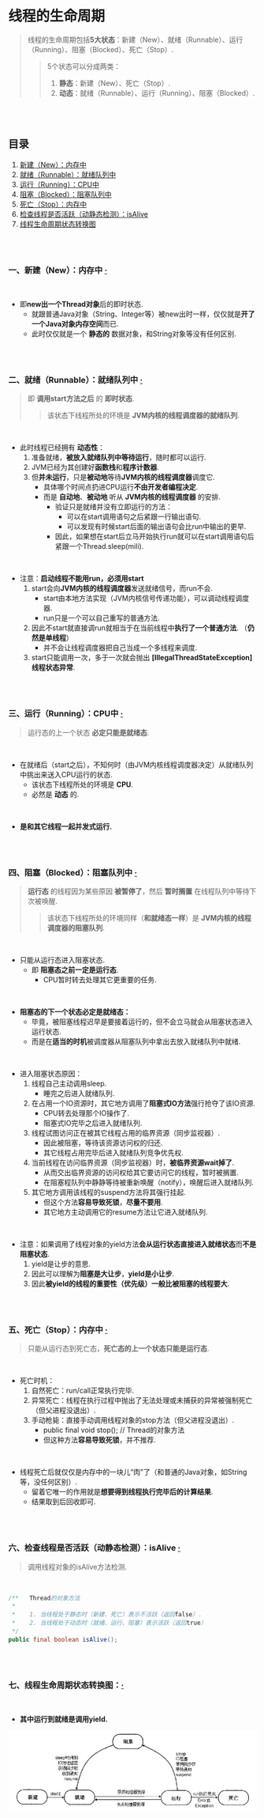 # 线程的生命周期
> 线程的生命周期包括**5大状态**：新建（New）、就绪（Runnable）、运行（Running）、阻塞（Blocked）、死亡（Stop）.
>
>> 5个状态可以分成两类：
>>
>> 1. **静态**：新建（New）、死亡（Stop）.
>> 2. **动态**：就绪（Runnable）、运行（Running）、阻塞（Blocked）.

<br><br>

## 目录

1. [新建（New）：内存中](#一新建new内存中--)
2. [就绪（Runnable）：就绪队列中](#二就绪runnable就绪队列中--)
3. [运行（Running）：CPU中](#三运行runningcpu中--)
4. [阻塞（Blocked）：阻塞队列中](#四阻塞blocked阻塞队列中--)
5. [死亡（Stop）：内存中](#五死亡stop内存中--)
6. [检查线程是否活跃（动静态检测）：isAlive](#六检查线程是否活跃动静态检测isalive--)
7. [线程生命周期状态转换图](#七线程生命周期状态转换图)

<br><br>

### 一、新建（New）：内存中  [·](#目录)

<br>

- 即**new出一个Thread对象**后的即时状态.
   - 就跟普通Java对象（String、Integer等）被new出时一样，仅仅就是**开了一个Java对象内存空间**而已.
   - 此时仅仅就是一个 **静态的** 数据对象，和String对象等没有任何区别.

<br><br>

### 二、就绪（Runnable）：就绪队列中  [·](#目录)
> 即 **调用start方法之后** 的 **即时状态**.
>
>> 该状态下线程所处的环境是 **JVM内核的线程调度器的就绪队列**.

<br>

- 此时线程已经拥有 **动态性**：
   1. 准备就绪，**被放入就绪队列中等待运行**，随时都可以运行.
   2. JVM已经为其创建好**函数栈**和**程序计数器**.
   3. 但**并未运行**，只是**被动地**等待**JVM内核的线程调度器**调度它.
      - 具体哪个时间点扔进CPU运行**不由开发者编程决定**.
      - 而是 **自动地**、**被动地** 听从 **JVM内核的线程调度器** 的安排.
         - 验证只是就绪并没有立即运行的方法：
            - 可以在start调用语句之后紧跟一行输出语句.
            - 可以发现有时候start后面的输出语句会比run中输出的更早.
         - 因此，如果想在start后立马开始执行run就可以在start调用语句后紧跟一个Thread.sleep(mili).

<br>

- 注意：**启动线程不能用run，必须用start**
   1. start会向**JVM内核的线程调度器**发送就绪信号，而run不会.
      - start由本地方法实现（JVM内核信号传递功能），可以调动线程调度器.
      - run只是一个可以自己重写的普通方法.
   2. 因此不start就直接调run就相当于在当前线程中**执行了一个普通方法**. （**仍然是单线程**）
      - 并不会让线程调度器把自己当成一个多线程来调度.
   3. start只能调用一次，多于一次就会抛出 **[IllegalThreadStateException]线程状态异常**.

<br><br>

### 三、运行（Running）：CPU中  [·](#目录)
> 运行态的上一个状态 **必定只能是就绪态**.

<br>

- 在就绪后（start之后），不知何时（由JVM内核线程调度器决定）从就绪队列中挑出来送入CPU运行的状态.
   - 该状态下线程所处的环境是 **CPU**.
   - 必然是 **动态** 的.

<br>

- **是和其它线程一起并发式运行.**

<br><br>

### 四、阻塞（Blocked）：阻塞队列中  [·](#目录)
> **运行态** 的线程因为某些原因 **被暂停了**，然后 **暂时搁置** 在线程队列中等待下次被唤醒.
>
>> 该状态下线程所处的环境同样（**和就绪态一样**）是 **JVM内核的线程调度器的阻塞队列**.

<br>

- 只能从运行态进入阻塞状态.
   - 即 **阻塞态之前一定是运行态**.
      - CPU暂时转去处理其它更重要的任务.

<br>

- **阻塞态的下一个状态必定是就绪态：**
   - 毕竟，被阻塞线程迟早是要接着运行的，但不会立马就会从阻塞状态进入运行状态.
   - 而是在**适当的时机**被调度器从阻塞队列中拿出去放入就绪队列中就绪.

<br>

- 进入阻塞状态原因：
   1. 线程自己主动调用sleep.
      - 睡完之后进入就绪队列.
   2. 在占用一个IO资源时，其它地方调用了**阻塞式IO方法**强行抢夺了该IO资源.
      - CPU转去处理那个IO操作了.
      - 阻塞式IO完毕之后进入就绪队列.
   3. 线程试图访问正在被其它线程占用的临界资源（同步监视器）.
      - 因此被阻塞，等待该资源访问权的归还.
      - 其它线程占用完毕后进入就绪队列竞争优先权.
   4. 当前线程在访问临界资源（同步监视器）时，**被临界资源wait掉了**.
      - 从而交出临界资源的访问权给其它要访问它的线程，暂时被搁置.
      - 在阻塞程队列中静静等待被重新唤醒（notify），唤醒后进入就绪队列.
   5. 其它地方调用该线程的suspend方法将其强行挂起.
      - 但这个方法**容易导致死锁**，**尽量不要用**.
      - 其它地方主动调用它的resume方法让它进入就绪队列.

<br>

- 注意：如果调用了线程对象的yield方法**会从运行状态直接进入就绪状态**而**不是阻塞状态**.
   1. yield是让步的意思.
   2. 因此可以理解为**阻塞是大让步**，**yield是小让步**.
   3. 因此**被yield的线程的重要性（优先级）一般比被阻塞的线程要大**.

<br><br>

### 五、死亡（Stop）：内存中  [·](#目录)
> 只能从运行态到死亡态，**死亡态的上一个状态只能是运行态**.

<br>

- 死亡时机：
   1. 自然死亡：run/call正常执行完毕.
   2. 异常死亡：线程在执行过程中抛出了无法处理或未捕获的异常被强制死亡（但父进程没退出）.
   3. 手动枪毙：直接手动调用线程对象的stop方法（但父进程没退出）.
      - public final void stop();  // Thread的对象方法
      - 但这种方法**容易导致死锁**，并不推荐.

<br>

- 线程死亡后就仅仅是内存中的一块儿“肉”了（和普通的Java对象，如String等，没任何区别）.
   - 留着它唯一的作用就是**想要得到线程执行完毕后的计算结果**.
   - 结果取到后回收即可.

<br><br>

### 六、检查线程是否活跃（动静态检测）：isAlive  [·](#目录)
> 调用线程对象的isAlive方法检测.

<br>

```Java
/**   Thread的对象方法
 *  
 *    1. 当线程处于静态时（新建、死亡）表示不活跃（返回false）.
 *    2. 当线程处于动态时（就绪、运行、阻塞）表示活跃（返回true）
 */
public final boolean isAlive();
```

<br><br>

### 七、线程生命周期状态转换图：[·](#目录)

<br>

- **其中运行到就绪是调用yield.**

![](assets/线程状态转换图.png "线程状态转换图")
